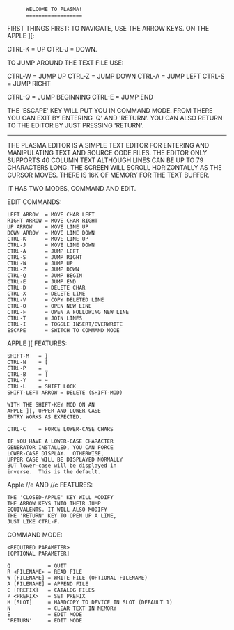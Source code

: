           WELCOME TO PLASMA!
          ==================

FIRST THINGS FIRST:
TO NAVIGATE, USE THE ARROW KEYS.  ON THE
APPLE ][:

  CTRL-K = UP
  CTRL-J = DOWN.

TO JUMP AROUND THE TEXT FILE USE:

  CTRL-W = JUMP UP
  CTRL-Z = JUMP DOWN
  CTRL-A = JUMP LEFT
  CTRL-S = JUMP RIGHT

  CTRL-Q = JUMP BEGINNING
  CTRL-E = JUMP END

THE 'ESCAPE' KEY WILL PUT YOU IN COMMAND
MODE.  FROM THERE YOU CAN EXIT BY
ENTERING 'Q' AND 'RETURN'. YOU CAN ALSO
RETURN TO THE EDITOR BY JUST PRESSING
'RETURN'.

-------

THE PLASMA EDITOR IS A SIMPLE TEXT
EDITOR FOR ENTERING AND MANIPULATING
TEXT AND SOURCE CODE FILES.  THE EDITOR
ONLY SUPPORTS 40 COLUMN TEXT ALTHOUGH
LINES CAN BE UP TO 79 CHARACTERS LONG.
THE  SCREEN WILL SCROLL HORIZONTALLY
AS THE CURSOR MOVES. THERE IS 16K OF
MEMORY FOR THE TEXT BUFFER.

IT HAS TWO MODES, COMMAND AND EDIT.

  EDIT COMMANDS:

    LEFT ARROW  = MOVE CHAR LEFT
    RIGHT ARROW = MOVE CHAR RIGHT
    UP ARROW    = MOVE LINE UP
    DOWN ARROW  = MOVE LINE DOWN
    CTRL-K      = MOVE LINE UP
    CTRL-J      = MOVE LINE DOWN
    CTRL-A      = JUMP LEFT
    CTRL-S      = JUMP RIGHT
    CTRL-W      = JUMP UP
    CTRL-Z      = JUMP DOWN
    CTRL-Q      = JUMP BEGIN
    CTRL-E      = JUMP END
    CTRL-D      = DELETE CHAR
    CTRL-X      = DELETE LINE
    CTRL-V      = COPY DELETED LINE
    CTRL-O      = OPEN NEW LINE
    CTRL-F      = OPEN A FOLLOWING NEW LINE
    CTRL-T      = JOIN LINES
    CTRL-I      = TOGGLE INSERT/OVERWRITE
    ESCAPE      = SWITCH TO COMMAND MODE

  APPLE ][ FEATURES:

    SHIFT-M   = ]
    CTRL-N    = [
    CTRL-P    = _
    CTRL-B    = |
    CTRL-Y    = ~
    CTRL-L    = SHIFT LOCK
    SHIFT-LEFT ARROW = DELETE (SHIFT-MOD)

    WITH THE SHIFT-KEY MOD ON AN
    APPLE ][, UPPER AND LOWER CASE
    ENTRY WORKS AS EXPECTED.

    CTRL-C    = FORCE LOWER-CASE CHARS

    IF YOU HAVE A LOWER-CASE CHARACTER
    GENERATOR INSTALLED, YOU CAN FORCE
    LOWER-CASE DISPLAY.  OTHERWISE,
    UPPER CASE WILL BE DISPLAYED NORMALLY
    BUT lower-case will be displayed in
    inverse.  This is the default.

  Apple //e AND //c FEATURES:

    THE 'CLOSED-APPLE' KEY WILL MODIFY
    THE ARROW KEYS INTO THEIR JUMP
    EQUIVALENTS. IT WILL ALSO MODIFY
    THE 'RETURN' KEY TO OPEN UP A LINE,
    JUST LIKE CTRL-F.

  COMMAND MODE:

    <REQUIRED PARAMETER>
    [OPTIONAL PARAMETER]

    Q            = QUIT
    R <FILENAME> = READ FILE
    W [FILENAME] = WRITE FILE (OPTIONAL FILENAME)
    A [FILENAME] = APPEND FILE
    C [PREFIX]   = CATALOG FILES
    P <PREFIX>   = SET PREFIX
    H [SLOT]     = HARDCOPY TO DEVICE IN SLOT (DEFAULT 1)
    N            = CLEAR TEXT IN MEMORY
    E            = EDIT MODE
    'RETURN'     = EDIT MODE
